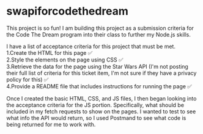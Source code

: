 # swapiforcodethedream
This project is so fun! I am building this project as a submission criteria for the Code The Dream program into their class to further my Node.js skills.

I have a list of acceptance criteria for this project that must be met.
<br/>
1.Create the HTML for this page ✅<br/>
2.Style the elements on the page using CSS ✅<br/>
3.Retrieve the data for the page using the Star Wars API (I'm not posting their full list of criteria for this ticket item, I'm not sure if they have a privacy policy for this) ✅<br/>
4.Provide a README file that includes instructions for running the page ✅<br/>

Once I created the basic HTML, CSS, and JS files, I then began looking into the acceptance criteria for the JS portion. Specifically, what should be included in my fetch requests to show on the pages. I wanted to test to see what info the API would return, so I used Postmand to see what code is being returned for me to work with. 

